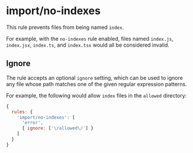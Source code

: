 # import/no-indexes

This rule prevents files from being named `index`.

For example, with the `no-indexes` rule enabled, files named `index.js`, `index.jsx`, `index.ts`, and `index.tsx` would all be considered invalid.

## Ignore

The rule accepts an optional `ignore` setting, which can be used to ignore any file whose path matches one of the given regular expression patterns.

For example, the following would allow `index` files in the `allowed` directory:

```javascript
{
  rules: {
    'import/no-indexes': [
      'error',
      { ignore: ['\/allowed\/'] }
    ]
  }
}
```
